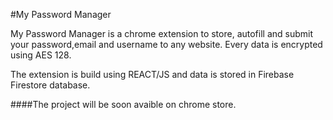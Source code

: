 #My Password Manager

My Password Manager is a chrome extension to store, autofill and submit your password,email and username to any website.
Every data is encrypted using AES 128.

The extension is build using REACT/JS and data is stored in Firebase Firestore database.

####The project will be soon avaible on chrome store.
